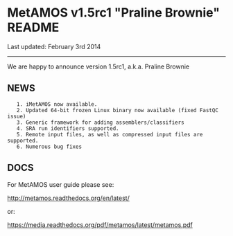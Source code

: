 # MetAMOS v1.5rc1 "Praline Brownie" README
Last updated: February 3rd 2014
***********************************************************************************
We are happy to announce version 1.5rc1, a.k.a. Praline Brownie 

## NEWS
       1. iMetAMOS now available.
       2. Updated 64-bit frozen Linux binary now available (fixed FastQC issue)
       3. Generic framework for adding assemblers/classifiers
       4. SRA run identifiers supported.
       5. Remote input files, as well as compressed input files are supported.
       6. Numerous bug fixes


## DOCS

For MetAMOS user guide please see:

http://metamos.readthedocs.org/en/latest/

or:

https://media.readthedocs.org/pdf/metamos/latest/metamos.pdf

